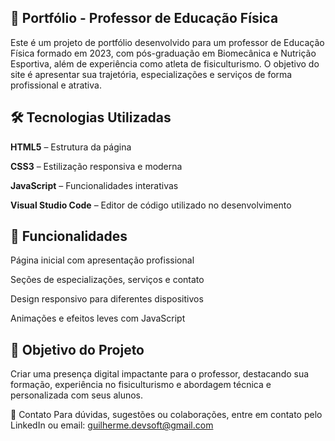 ## 💪 Portfólio - Professor de Educação Física

Este é um projeto de portfólio desenvolvido para um professor de Educação Física formado em 2023, com pós-graduação em Biomecânica e Nutrição Esportiva, além de experiência como atleta de fisiculturismo. O objetivo do site é apresentar sua trajetória, especializações e serviços de forma profissional e atrativa.

## 🛠 Tecnologias Utilizadas

**HTML5** – Estrutura da página

**CSS3** – Estilização responsiva e moderna

**JavaScript** – Funcionalidades interativas

**Visual Studio Code** – Editor de código utilizado no desenvolvimento

## 📌 Funcionalidades

Página inicial com apresentação profissional

Seções de especializações, serviços e contato

Design responsivo para diferentes dispositivos

Animações e efeitos leves com JavaScript

## 🎯 Objetivo do Projeto

Criar uma presença digital impactante para o professor, destacando sua formação, experiência no fisiculturismo e abordagem técnica e personalizada com seus alunos.

📩 Contato
Para dúvidas, sugestões ou colaborações, entre em contato pelo LinkedIn ou email: guilherme.devsoft@gmail.com
